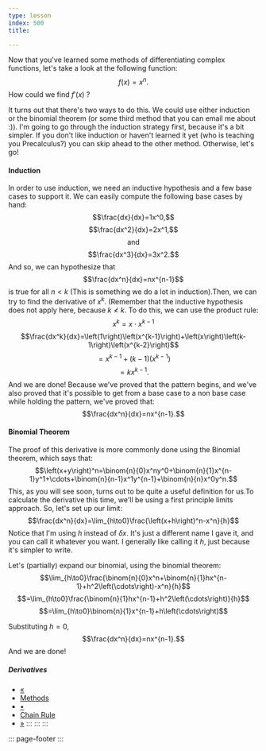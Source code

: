 ```yaml
---
type: lesson
index: 500
title: 

---
```


Now that you\'ve learned some methods of differentiating complex
functions, let\'s take a look at the following function:
$$f\left(x\right)=x^n.$$ How could we find  $f'\left(x\right)$ ?

It turns out that there\'s two ways to do this. We could use either
induction or the binomial theorem (or some third method that you can
email me about :)). I\'m going to go through the induction strategy
first, because it\'s a bit simpler. If you don\'t like induction or
haven\'t learned it yet (who is teaching you Precalculus?) you can skip
ahead to the other method. Otherwise, let\'s go!

#### Induction

In order to use induction, we need an inductive hypothesis and a few
base cases to support it. We can easily compute the following base cases
by hand: $$\frac{dx}{dx}=1x^0,$$ $$\frac{dx^2}{dx}=2x^1,$$
$$\text{and}$$ $$\frac{dx^3}{dx}=3x^2.$$ And so, we can hypothesize that
$$\frac{dx^n}{dx}=nx^{n-1}$$is true for all $n\lt k$ (This is something
we do a lot in induction).Then, we can try to find the derivative of 
$x^k.$ (Remember that the inductive hypothesis does not apply here,
because $k\nless k.$ To do this, we can use the product rule:
$$x^k=x\cdot x^{k-1}$$
$$\frac{dx^k}{dx}=\left(1\right)\left(x^{k-1}\right)+\left(x\right)\left(k-1\right)\left(x^{k-2}\right)$$
$$=x^{k-1}+\left(k-1\right)\left(x^{k-1}\right)$$ $$=kx^{k-1}.$$ And we
are done! Because we\'ve proved that the pattern begins, and we\'ve also
proved that it\'s possible to get from a base case to a non base case
while holding the pattern, we\'ve proved that:
$$\frac{dx^n}{dx}=nx^{n-1}.$$

#### Binomial Theorem

The proof of this derivative is more commonly done using the Binomial
theorem, which says that:
$$\left(x+y\right)^n=\binom{n}{0}x^ny^0+\binom{n}{1}x^{n-1}y^1+\cdots+\binom{n}{n-1}x^1y^{n-1}+\binom{n}{n}x^0y^n.$$
This, as you will see soon, turns out to be quite a useful definition
for us.To calculate the derivative this time, we\'ll be using a first
principle limits approach. So, let\'s set up our limit:
$$\frac{dx^n}{dx}=\lim_{h\to0}\frac{\left(x+h\right)^n-x^n}{h}$$ Notice
that I\'m using $h$ instead of  $\delta x.$ It\'s just a different name
I gave it, and you can call it whatever you want. I generally like
calling it  $h,$ just because it\'s simpler to write.

Let\'s (partially) expand our binomial, using the binomial theorem:
$$\lim_{h\to0}\frac{\binom{n}{0}x^n+\binom{n}{1}hx^{n-1}+h^2\left(\cdots\right)-x^n}{h}$$
$$=\lim_{h\to0}\frac{\binom{n}{1}hx^{n-1}+h^2\left(\cdots\right)}{h}$$
$$=\lim_{h\to0}\binom{n}{1}x^{n-1}+h\left(\cdots\right)$$

Substituting  $h=0,$ $$\frac{dx^n}{dx}=nx^{n-1}.$$ And we are done!






##### Derivatives

-   <a href="../methods" class="page-link"><span aria-hidden="true">«</span></a>
-   <a href="../methods" class="page-link">Methods</a>
-   <a href="" class="page-link">•</a>
-   <a href="../chain-rule" class="page-link">Chain Rule</a>
-   <a href="../chain-rule" class="page-link"><span aria-hidden="true">»</span></a>
:::
:::
:::

::: page-footer
:::

<!--stackedit_data:
eyJoaXN0b3J5IjpbLTE0MzkzNzY3OF19
-->